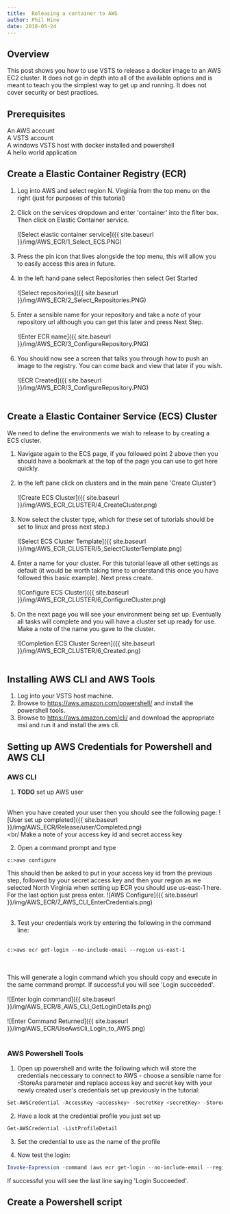 ```yaml
---
title:  Releasing a container to AWS
author: Phil Hine
date: 2018-05-24
--- 
```


## Overview
This post shows you how to use VSTS to release a docker image to an AWS EC2 cluster. It does not go in depth into all of the available options and is meant to teach you the simplest way to get up and running. It does not cover security or best practices.

## Prerequisites
An AWS account<br/>
A VSTS account<br/>
A windows VSTS host with docker installed and powershell<br/>
A hello world application

## Create a Elastic Container Registry (ECR)

1) Log into AWS and select region N. Virginia from the top menu on the right (just for purposes of this tutorial)<br/><br/>
2) Click on the services dropdown and enter 'container' into the filter box. Then click on Elastic Container service.<br/><br/>
![Select elastic container service]({{ site.baseurl }}/img/AWS_ECR/1_Select_ECS.PNG)<br/><br/>
3) Press the pin icon that lives alongside the top menu, this will allow you to easily access this area in future.<br/><br/>
4) In the left hand pane select Repositories then select Get Started<br/><br/>
![Select repositories]({{ site.baseurl }}/img/AWS_ECR/2_Select_Repositories.PNG)<br/><br/>
5) Enter a sensible name for your repository and take a note of your repository url although you can get this later and press Next Step.<br/><br/>
![Enter ECR name]({{ site.baseurl }}/img/AWS_ECR/3_ConfigureRepository.PNG)<br/><br/>
6) You should now see a screen that talks you through how to push an image to the registry. You can come back and view that later if you wish.<br/><br/>
![ECR Created]({{ site.baseurl }}/img/AWS_ECR/3_ConfigureRepository.PNG)<br/><br/>

## Create a Elastic Container Service (ECS) Cluster

We need to define the environments we wish to release to by creating a ECS cluster.

1) Navigate again to the ECS page, if you followed point 2 above then you should have a bookmark at the top of the page you can use to get here quickly.<br/><br/>
2) In the left pane click on clusters and in the main pane 'Create Cluster')<br/><br/>
![Create ECS Cluster]({{ site.baseurl }}/img/AWS_ECR_CLUSTER/4_CreateCluster.png)<br/><br/>
3) Now select the cluster type, which for these set of tutorials should be set to linux and press next step.)<br/><br/>
![Select ECS Cluster Template]({{ site.baseurl }}/img/AWS_ECR_CLUSTER/5_SelectClusterTemplate.png)<br/><br/>
4) Enter a name for your cluster. For this tutorial leave all other settings as default (it would be worth taking time to understand this once you have followed this basic example). Next press create.<br/><br/>
![Configure ECS Cluster]({{ site.baseurl }}/img/AWS_ECR_CLUSTER/6_ConfigureCluster.png)<br/><br/>
5) On the next page you will see your environment being set up. Eventually all tasks will complete and you will have a cluster set up ready for use. Make a note of the name you gave to the cluster.<br/><br/>
![Completion ECS Cluster Screen]({{ site.baseurl }}/img/AWS_ECR_CLUSTER/6_Created.png)<br/><br/>

## Installing AWS CLI and AWS Tools

1) Log into your VSTS host machine.
2) Browse to https://aws.amazon.com/powershell/ and install the powershell tools.
3) Browse to https://aws.amazon.com/cli/ and download the appropriate msi and run it and install the aws cli.

## Setting up AWS Credentials for Powershell and AWS CLI

### AWS CLI
1) **TODO** set up AWS user
<br/><br/>

When you have created your user then you should see the following page:
![User set up completed]({{ site.baseurl }}/img/AWS_ECR/Release/user/Completed.png)<br/><br/
Make a note of your access key id and secret access key

2) Open a command prompt and type 
```
c:>aws configure
```
This should then be asked to put in your access key id from the previous step, followed by your secret access key and then your region as we selected North Virginia when setting up ECR you should use us-east-1 here. For the last option just press enter.
![AWS Configure]({{ site.baseurl }}/img/AWS_ECR/7_AWS_CLI_EnterCredentials.png)<br/><br/>

3) Test your credentials work by entering the following in the command line:<br/><br/>
```
c:>aws ecr get-login --no-include-email --region us-east-1
```
<br/><br/>
This will generate a login command which you should copy and execute in the same command prompt. If successful you will see 'Login succeeded'.<br/><br/>
![Enter login command]({{ site.baseurl }}/img/AWS_ECR/8_AWS_CLI_GetLoginDetails.png)<br/><br/>
![Enter Command Returned]({{ site.baseurl }}/img/AWS_ECR/UseAwsCli_Login_to_AWS.png)<br/><br/>

### AWS Powershell Tools

1) Open up powershell and write the following which will store the credentials neccessary to connect to AWS - choose a sensible name for -StoreAs parameter and replace access key and secret key with your newly created user's credentials set up previously in the tutorial:
```powershell
Set-AWSCredential -AccessKey <accesskey> -SecretKey <secretKey> -StoreAs MyProfileName2
```
2) Have a look at the credential profile you just set up
```powershell
Get-AWSCredential -ListProfileDetail
```
3) Set the credential to use as the name of the profile

4) Now test the login:
```powershell
Invoke-Expression -command (aws ecr get-login --no-include-email --region us-east-1)
```
If successful you will see the last line saying 'Login Succeeded'.

## Create a Powershell script

